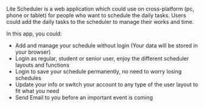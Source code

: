 Lite Scheduler is a web application which could use on cross-platform (pc, phone or tablet) for people who want to schedule the daily tasks. Users could add the daily tasks to the scheduler to manage their works and time.

In this app, you could:

* Add and manage your schedule without login (Your data will be stored in your browser)
* Login as regular, student or senior user, enjoy the different scheduler layouts and functions
* Login to save your schedule permanently, no need to worry losing schedules
* Update your info or switch your account to any type of the user layout to fit what you need
* Send Email to you before an important event is coming
